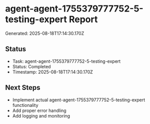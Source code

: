 # agent-agent-1755379777752-5-testing-expert Report

Generated: 2025-08-18T17:14:30.170Z

## Status
- Task: agent-agent-1755379777752-5-testing-expert
- Status: Completed
- Timestamp: 2025-08-18T17:14:30.170Z

## Next Steps
- Implement actual agent-agent-1755379777752-5-testing-expert functionality
- Add proper error handling
- Add logging and monitoring

